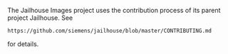 The Jailhouse Images project uses the contribution process of its parent
project Jailhouse. See

    https://github.com/siemens/jailhouse/blob/master/CONTRIBUTING.md

for details.
